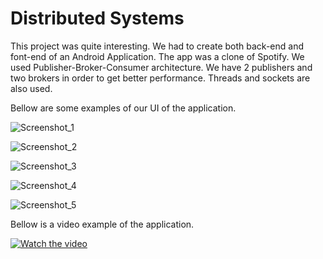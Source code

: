 # Distributed Systems

This project was quite interesting. We had to create both back-end and font-end of an Android Application. The app was a clone of Spotify. We used Publisher-Broker-Consumer architecture. We have 2 publishers and two brokers in order to get better performance. Threads and sockets are also used.

Bellow are some examples of our UI of the application.

![Screenshot_1](C:\Users\Roni\Desktop\Everything\MyProjects\Distributed-Systems(Android-Java)\img\Screenshot_1.png)

![Screenshot_2](C:\Users\Roni\Desktop\Everything\MyProjects\Distributed-Systems(Android-Java)\img\Screenshot_2.png)

![Screenshot_3](C:\Users\Roni\Desktop\Everything\MyProjects\Distributed-Systems(Android-Java)\img\Screenshot_3.png)

![Screenshot_4](C:\Users\Roni\Desktop\Everything\MyProjects\Distributed-Systems(Android-Java)\img\Screenshot_4.png)

![Screenshot_5](C:\Users\Roni\Desktop\Everything\MyProjects\Distributed-Systems(Android-Java)\img\Screenshot_5.png)

Bellow is a video example of the application.

[![Watch the video](https://img.youtube.com/vi/yy0XBDhP_QE/hqdefault.jpg)](https://youtu.be/yy0XBDhP_QE)

